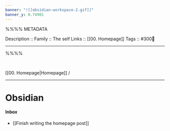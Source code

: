 ```yaml
---
banner: "![[obsidian-workspace-2.gif]]"
banner_y: 0.74901
---
```

%%%%
METADATA

Description :: 
Family :: The self
Links :: [[00. Homepage]]
Tags :: #300💭 


---
%%%%

<br>

[[00. Homepage|Homepage]] / 

---

# Obsidian

#### Inbox
- [[Finish writing the homepage post]]